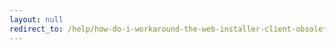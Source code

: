 ```yaml
---
layout: null
redirect_to: /help/how-do-i-workaround-the-web-installer-client-obsolete-error/
---
```

